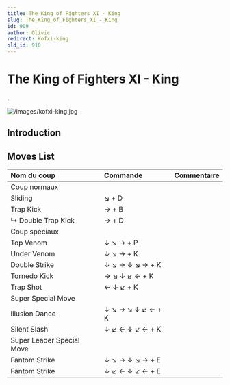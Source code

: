 ```yaml
---
title: The King of Fighters XI - King
slug: The_King_of_Fighters_XI_-_King
id: 909
author: Olivic
redirect: Kofxi-king
old_id: 910
---
```


# The King of Fighters XI - King

.

![](/images/kofxi-king.jpg "/images/kofxi-king.jpg")

## Introduction

## Moves List

| Nom du coup               | Commande          | Commentaire |
|:--------------------------|:------------------|:------------|
| Coup normaux              |                   |             |
| Sliding                   | ↘ + D             |             |
| Trap Kick                 | → + B             |             |
| ↳ Double Trap Kick        | → + D             |             |
| Coup spéciaux             |                   |             |
| Top Venom                 | ↓ ↘ → + P         |             |
| Under Venom               | ↓ ↘ → + K         |             |
| Double Strike             | ↓ ↘ → ↓ ↘ → + K   |             |
| Tornedo Kick              | → ↘ ↓ ↙ ← + K     |             |
| Trap Shot                 | ← ↓ ↙ + K         |             |
| Super Special Move        |                   |             |
| Illusion Dance            | ↓ ↘ → ↘ ↓ ↙ ← + K |             |
| Silent Slash              | ↓ ↙ ← ↓ ↙ ← + K   |             |
| Super Leader Special Move |                   |             |
| Fantom Strike             | ↓ ↘ → ↓ ↘ → + E   |             |
| Fantom Strike             | ↓ ↙ ← ↓ ↙ ← + E   |             |
